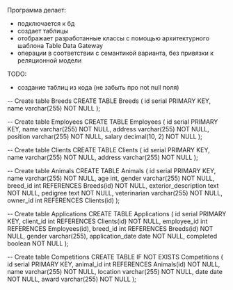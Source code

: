Программа делает:
- подключается к бд
- создает таблицы
- отображает разработанные классы с помощью архитектурного шаблона Table Data Gateway
- операции в соответствии с семантикой варианта, без привязки к реляционной модели

TODO:
  - создание таблиц из кода (не забыть про not null поля)



-- Create table Breeds
CREATE TABLE Breeds (
  id serial PRIMARY KEY,
  name varchar(255) NOT NULL
);

-- Create table Employees
CREATE TABLE Employees (
  id serial PRIMARY KEY,
  name varchar(255) NOT NULL,
  address varchar(255) NOT NULL,
  position varchar(255) NOT NULL,
  salary decimal(10, 2) NOT NULL
);

-- Create table Clients
CREATE TABLE Clients (
  id serial PRIMARY KEY,
  name varchar(255) NOT NULL,
  address varchar(255) NOT NULL
);

-- Create table Animals
CREATE TABLE Animals (
  id serial PRIMARY KEY,
  name varchar(255) NOT NULL,
  age int,
  gender varchar(255) NOT NULL,
  breed_id int REFERENCES Breeds(id) NOT NULL,
  exterior_description text NOT NULL,
  pedigree text NOT NULL,
  veterinarian varchar(255) NOT NULL,
  owner_id int REFERENCES Clients(id)
);



-- Create table Applications
CREATE TABLE Applications (
  id serial PRIMARY KEY,
  client_id int REFERENCES Clients(id) NOT NULL,
  employee_id int REFERENCES Employees(id),
  breed_id int REFERENCES Breeds(id) NOT NULL,
  gender varchar(255),
  application_date date NOT NULL,
  completed boolean NOT NULL
);

-- Create table Competitions
CREATE TABLE IF NOT EXISTS Competitions (
  id serial PRIMARY KEY,
  animal_id int REFERENCES Animals(id) NOT NULL,
  name varchar(255) NOT NULL,
  location varchar(255) NOT NULL,
  date date NOT NULL,
  award varchar(255) NOT NULL
);


